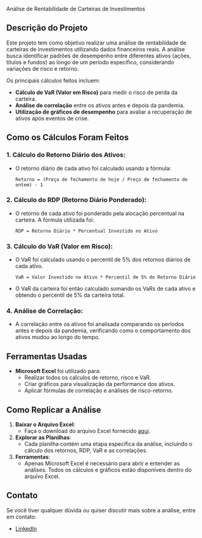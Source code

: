  Análise de Rentabilidade de Carteiras de Investimentos

## Descrição do Projeto
Este projeto tem como objetivo realizar uma análise de rentabilidade de carteiras de investimentos utilizando dados financeiros reais. A análise busca identificar padrões de desempenho entre diferentes ativos (ações, títulos e fundos) ao longo de um período específico, considerando variações de risco e retorno.

Os principais cálculos feitos incluem:
- **Cálculo de VaR (Valor em Risco)** para medir o risco de perda da carteira.
- **Análise de correlação** entre os ativos antes e depois da pandemia.
- **Utilização de gráficos de desempenho** para avaliar a recuperação de ativos após eventos de crise.

## Como os Cálculos Foram Feitos
### 1. **Cálculo do Retorno Diário dos Ativos:**
   - O retorno diário de cada ativo foi calculado usando a fórmula:
     ```
     Retorno = (Preço de fechamento de hoje / Preço de fechamento de ontem) - 1
     ```

### 2. **Cálculo do RDP (Retorno Diário Ponderado):**
   - O retorno de cada ativo foi ponderado pela alocação percentual na carteira. A fórmula utilizada foi:
     ```
     RDP = Retorno Diário * Percentual Investido no Ativo
     ```

### 3. **Cálculo do VaR (Valor em Risco):**
   - O VaR foi calculado usando o percentil de 5% dos retornos diários de cada ativo.
     ```
     VaR = Valor Investido no Ativo * Percentil de 5% do Retorno Diário
     ```
   - O VaR da carteira foi então calculado somando os VaRs de cada ativo e obtendo o percentil de 5% da carteira total.

### 4. **Análise de Correlação:**
   - A correlação entre os ativos foi analisada comparando os períodos antes e depois da pandemia, verificando como o comportamento dos ativos mudou ao longo do tempo.

## Ferramentas Usadas
- **Microsoft Excel** foi utilizado para:
  - Realizar todos os cálculos de retorno, risco e VaR.
  - Criar gráficos para visualização da performance dos ativos.
  - Aplicar fórmulas de correlação e análises de risco-retorno.

## Como Replicar a Análise
1. **Baixar o Arquivo Excel**:
   - Faça o download do arquivo Excel fornecido [aqui](link_para_o_arquivo).
2. **Explorar as Planilhas**:
   - Cada planilha contém uma etapa específica da análise, incluindo o cálculo dos retornos, RDP, VaR e as correlações.
3. **Ferramentas**:
   - Apenas Microsoft Excel é necessário para abrir e entender as análises. Todos os cálculos e gráficos estão disponíveis dentro do arquivo Excel.

## Contato
Se você tiver qualquer dúvida ou quiser discutir mais sobre a análise, entre em contato:
- [LinkedIn](www.linkedin.com/in/danniel-mafra)
